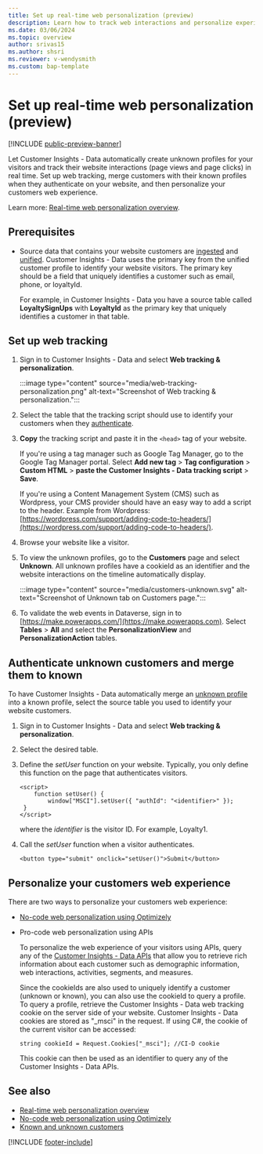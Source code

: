 ```yaml
---
title: Set up real-time web personalization (preview)
description: Learn how to track web interactions and personalize experiences in real-time with Customer Insights - Data.
ms.date: 03/06/2024
ms.topic: overview
author: srivas15
ms.author: shsri
ms.reviewer: v-wendysmith
ms.custom: bap-template
---
```


# Set up real-time web personalization (preview)

[!INCLUDE [public-preview-banner](includes/public-preview-banner.md)]

Let Customer Insights - Data automatically create unknown profiles for your visitors and track their website interactions (page views and page clicks) in real time. Set up web tracking, merge customers with their known profiles when they authenticate on your website, and then personalize your customers web experience.

Learn more: [Real-time web personalization overview](real-time-web-personalization-overview.md).

## Prerequisites

- Source data that contains your website customers are [ingested](data-sources.md) and [unified](data-unification.md). Customer Insights - Data uses the primary key from the unified customer profile to identify your website visitors. The primary key should be a field that uniquely identifies a customer such as  email, phone, or loyaltyId.

  For example, in Customer Insights - Data you have a source table called **LoyaltySignUps** with **LoyaltyId** as the primary key that uniquely identifies a customer in that table.

## Set up web tracking

1. Sign in to Customer Insights - Data and select **Web tracking & personalization**.

   :::image type="content" source="media/web-tracking-personalization.png" alt-text="Screenshot of Web tracking & personalization.":::

1. Select the table that the tracking script should use to identify your customers when they [authenticate](#authenticate-unknown-customers-and-merge-them-to-known).

1. **Copy** the tracking script and paste it in the `<head>` tag of your website.

   If you're using a tag manager such as Google Tag Manager, go to the Google Tag Manager portal. Select **Add new tag** > **Tag configuration** > **Custom HTML** > **paste the Customer Insights - Data tracking script** > **Save**.

   If you're using a Content Management System (CMS) such as Wordpress, your CMS provider should have an easy way to add a script to the header. Example from Wordpress: [https://wordpress.com/support/adding-code-to-headers/](https://wordpress.com/support/adding-code-to-headers/).

1. Browse your website like a visitor.

1. To view the unknown profiles, go to the **Customers** page and select **Unknown**. All unknown profiles have a cookieId as an identifier and the website interactions on the timeline automatically display.

   :::image type="content" source="media/customers-unknown.svg" alt-text="Screenshot of Unknown tab on Customers page.":::

1. To validate the web events in Dataverse, sign in to [https://make.powerapps.com/](https://make.powerapps.com). Select **Tables** > **All** and select the **PersonalizationView** and **PersonalizationAction** tables.

## Authenticate unknown customers and merge them to known

To have Customer Insights - Data automatically merge an [unknown profile](real-time-web-personalization-overview.md#unknown-customer-profiles) into a known profile, select the source  table you used to identify your website customers.

1. Sign in to Customer Insights - Data and select **Web tracking & personalization**.

1. Select the desired table.

1. Define the *setUser* function on your website. Typically, you only define this function on the page that authenticates visitors.

   ```
   <script>
       function setUser() {
           window["MSCI"].setUser({ "authId": "<identifier>" });
    }
   </script>
   ```
   where the *identifier* is the visitor ID. For example, Loyalty1.

1. Call the *setUser* function when a visitor authenticates.

   ```
   <button type="submit" onclick="setUser()">Submit</button>
   ```

## Personalize your customers web experience

There are two ways to personalize your customers web experience:

- [No-code web personalization using Optimizely](optimizely-integration.md)

- Pro-code web personalization using APIs

  To personalize the web experience of your visitors using APIs, query any of the [Customer Insights - Data APIs](dv-odata.md) that allow you to retrieve rich information about each customer such as demographic information, web interactions, activities, segments, and measures.

  Since the cookieIds are also used to uniquely identify a customer (unknown or known), you can also use the cookieId to query a profile. To query a profile, retrieve the Customer Insights - Data web tracking cookie on the server side of your website. Customer Insights - Data cookies are stored as "_msci" in the request. If using C#, the cookie of the current visitor can be accessed:

  ```
  string cookieId = Request.Cookies["_msci"]; //CI-D cookie
  ```
  This cookie can then be used as an identifier to query any of the Customer Insights - Data APIs.

## See also

- [Real-time web personalization overview](real-time-web-personalization-overview.md)
- [No-code web personalization using Optimizely](optimizely-integration.md)
- [Known and unknown customers](customer-profiles.md#known-and-unknown-customers)

[!INCLUDE [footer-include](includes/footer-banner.md)]
